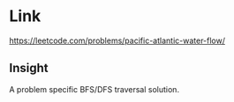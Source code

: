 # Link

https://leetcode.com/problems/pacific-atlantic-water-flow/

## Insight

A problem specific BFS/DFS traversal solution. 